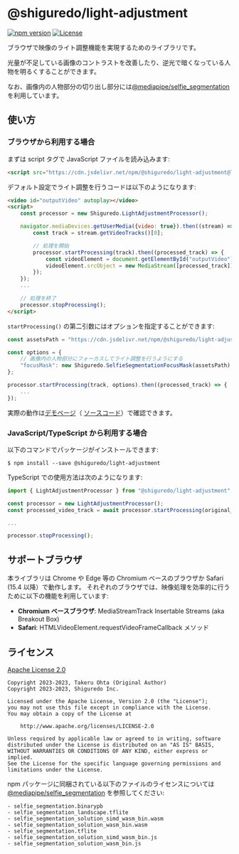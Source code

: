 # @shiguredo/light-adjustment

[![npm version](https://badge.fury.io/js/@shiguredo%2Flight-adjustment.svg)](https://badge.fury.io/js/@shiguredo%2Flight-adjustment)
[![License](https://img.shields.io/badge/License-Apache%202.0-blue.svg)](https://opensource.org/licenses/Apache-2.0)

ブラウザで映像のライト調整機能を実現するためのライブラリです。

光量が不足している画像のコントラストを改善したり、逆光で暗くなっている人物を明るくすることができます。

なお、画像内の人物部分の切り出し部分には[@mediapipe/selfie_segmentation](https://www.npmjs.com/package/@mediapipe/selfie_segmentation)を利用しています。

## 使い方

### ブラウザから利用する場合

まずは script タグで JavaScript ファイルを読み込みます:
```html
<script src="https://cdn.jsdelivr.net/npm/@shiguredo/light-adjustment@latest/dist/light_adjustment.js"></script>
```

デフォルト設定でライト調整を行うコードは以下のようになります:
```html
<video id="outputVideo" autoplay></video>
<script>
    const processor = new Shiguredo.LightAdjustmentProcessor();

    navigator.mediaDevices.getUserMedia({video: true}).then((stream) => {
        const track = stream.getVideoTracks()[0];

        // 処理を開始
        processor.startProcessing(track).then((processed_track) => {
            const videoElement = document.getElementById("outputVideo"); // 映像の出力先を取得
            videoElement.srcObject = new MediaStream([processed_track]);
        });
    });
    ...

    // 処理を終了
    processor.stopProcessing();
</script>
```

`startProcessing()` の第二引数にはオプションを指定することができます:

```javascript
const assetsPath = "https://cdn.jsdelivr.net/npm/@shiguredo/light-adjustment@latest/dist";

const options = {
    // 画像内の人物部分にフォーカスしてライト調整を行うようにする
    "focusMask": new Shiguredo.SelfieSegmentationFocusMask(assetsPath)
};

processor.startProcessing(track, options).then((processed_track) => {
    ...
});
```

実際の動作は[デモページ](https://shiguredo.github.io/media-processors/light-adjustment/)（
[ソースコード](https://github.com/shiguredo/media-processors/blob/develop/examples/light-adjustment/main.mts)）で確認できます。


### JavaScript/TypeScript から利用する場合

以下のコマンドでパッケージがインストールできます:
```
$ npm install --save @shiguredo/light-adjustment
```

TypeScript での使用方法は次のようになります:
```typescript
import { LightAdjustmentProcessor } from "@shiguredo/light-adjustment";

const processor = new LightAdjustmentProcessor();
const processed_video_track = await processor.startProcessing(original_video_track);

...

processor.stopProcessing();
```

## サポートブラウザ

本ライブラリは Chrome や Edge 等の Chromium ベースのブラウザか Safari (15.4 以降）で動作します。
それぞれのブラウザでは、映像処理を効率的に行うために以下の機能を利用しています:
- **Chromium ベースブラウザ**: MediaStreamTrack Insertable Streams (aka Breakout Box)
- **Safari**: HTMLVideoElement.requestVideoFrameCallback メソッド

## ライセンス

[Apache License 2.0](https://www.apache.org/licenses/LICENSE-2.0)

```
Copyright 2023-2023, Takeru Ohta (Original Author)
Copyright 2023-2023, Shiguredo Inc.

Licensed under the Apache License, Version 2.0 (the "License");
you may not use this file except in compliance with the License.
You may obtain a copy of the License at

    http://www.apache.org/licenses/LICENSE-2.0

Unless required by applicable law or agreed to in writing, software
distributed under the License is distributed on an "AS IS" BASIS,
WITHOUT WARRANTIES OR CONDITIONS OF ANY KIND, either express or implied.
See the License for the specific language governing permissions and
limitations under the License.
```

npm パッケージに同梱されている以下のファイルのライセンスについては
[@mediapipe/selfie_segmentation](https://www.npmjs.com/package/@mediapipe/selfie_segmentation) を参照してください:
```
- selfie_segmentation.binarypb
- selfie_segmentation_landscape.tflite
- selfie_segmentation_solution_simd_wasm_bin.wasm
- selfie_segmentation_solution_wasm_bin.wasm
- selfie_segmentation.tflite
- selfie_segmentation_solution_simd_wasm_bin.js
- selfie_segmentation_solution_wasm_bin.js
```

